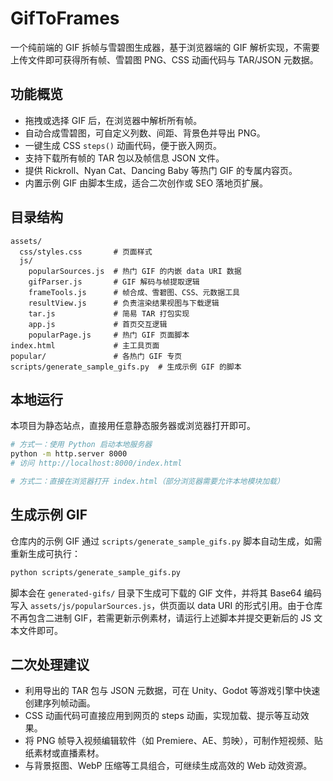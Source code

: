# GifToFrames

一个纯前端的 GIF 拆帧与雪碧图生成器，基于浏览器端的 GIF 解析实现，不需要上传文件即可获得所有帧、雪碧图 PNG、CSS 动画代码与 TAR/JSON 元数据。

## 功能概览

- 拖拽或选择 GIF 后，在浏览器中解析所有帧。
- 自动合成雪碧图，可自定义列数、间距、背景色并导出 PNG。
- 一键生成 CSS `steps()` 动画代码，便于嵌入网页。
- 支持下载所有帧的 TAR 包以及帧信息 JSON 文件。
- 提供 Rickroll、Nyan Cat、Dancing Baby 等热门 GIF 的专属内容页。
- 内置示例 GIF 由脚本生成，适合二次创作或 SEO 落地页扩展。

## 目录结构

```
assets/
  css/styles.css       # 页面样式
  js/
    popularSources.js  # 热门 GIF 的内嵌 data URI 数据
    gifParser.js       # GIF 解码与帧提取逻辑
    frameTools.js      # 帧合成、雪碧图、CSS、元数据工具
    resultView.js      # 负责渲染结果视图与下载逻辑
    tar.js             # 简易 TAR 打包实现
    app.js             # 首页交互逻辑
    popularPage.js     # 热门 GIF 页面脚本
index.html             # 主工具页面
popular/               # 各热门 GIF 专页
scripts/generate_sample_gifs.py  # 生成示例 GIF 的脚本
```

## 本地运行

本项目为静态站点，直接用任意静态服务器或浏览器打开即可。

```bash
# 方式一：使用 Python 启动本地服务器
python -m http.server 8000
# 访问 http://localhost:8000/index.html

# 方式二：直接在浏览器打开 index.html（部分浏览器需要允许本地模块加载）
```

## 生成示例 GIF

仓库内的示例 GIF 通过 `scripts/generate_sample_gifs.py` 脚本自动生成，如需重新生成可执行：

```bash
python scripts/generate_sample_gifs.py
```

脚本会在 `generated-gifs/` 目录下生成可下载的 GIF 文件，并将其 Base64 编码写入
`assets/js/popularSources.js`，供页面以 data URI 的形式引用。由于仓库不再包含二进制
GIF，若需更新示例素材，请运行上述脚本并提交更新后的 JS 文本文件即可。

## 二次处理建议

- 利用导出的 TAR 包与 JSON 元数据，可在 Unity、Godot 等游戏引擎中快速创建序列帧动画。
- CSS 动画代码可直接应用到网页的 steps 动画，实现加载、提示等互动效果。
- 将 PNG 帧导入视频编辑软件（如 Premiere、AE、剪映），可制作短视频、贴纸素材或直播素材。
- 与背景抠图、WebP 压缩等工具组合，可继续生成高效的 Web 动效资源。
